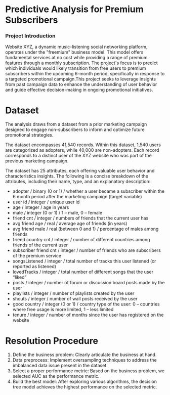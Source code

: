# Predictive Analysis for Premium Subscribers

### Project Introduction
Website XYZ, a dynamic music-listening social networking platform, operates under the "freemium" business model. This model offers fundamental services at no cost while providing a range of premium features through a monthly subscription. The project's focus is to predict which individuals would likely transition from free users to premium subscribers within the upcoming 6-month period, specifically in response to a targeted promotional campaign.This project seeks to leverage insights from past campaign data to enhance the understanding of user behavior and guide effective decision-making in ongoing promotional initiatives.

# Dataset 
The analysis draws from a dataset from a prior marketing campaign designed to engage non-subscribers to inform and optimize future promotional strategies.

The dataset encompasses 41,540 records. Within this dataset, 1,540 users are categorized as adopters, while 40,000 are non-adopters. Each record corresponds to a distinct user of the XYZ website who was part of the previous marketing campaign.

The dataset has 25 attributes, each offering valuable user behavior and characteristics insights. The following is a concise breakdown of the attributes, including their name, type, and an explanatory description:
* adopter / binary (0 or 1) / whether a user became a subscriber within the 6 month period after the marketing campaign (target variable)
* user id / integer / unique user id
* age / integer / age in years
* male / integer (0 or 1) / 1 – male, 0 – female
* friend cnt / integer / numbers of friends that the current user has
* avg friend age / real / average age of friends (in years)
* avg friend male / real (between 0 and 1) / percentage of males among friends
* friend country cnt / integer / number of different countries among friends of the current user
* subscriber friend cnt / integer / number of friends who are subscribers of the premium service
* songsListened / integer / total number of tracks this user listened (or reported as listened)
* lovedTracks / integer / total number of different songs that the user “liked”
* posts / integer / number of forum or discussion board posts made by the user
* playlists / integer / number of playlists created by the user
* shouts / integer / number of wall posts received by the user
* good country / integer (0 or 1) / country type of the user: 0 – countries where free usage is more limited, 1 – less limited
* tenure / integer / number of months since the user has registered on the website

# Resolution Procedure
1. Define the business problem: Clearly articulate the business at hand.
2. Data preprocess: Implement oversampling techniques to address the imbalanced data issue present in the dataset.
3. Select a proper performance metric: Based on the business problem, we selected AUC as the performance metric.
4. Build the best model: After exploring various algorithms, the decision tree model achieves the highest performance on the selected metric.
